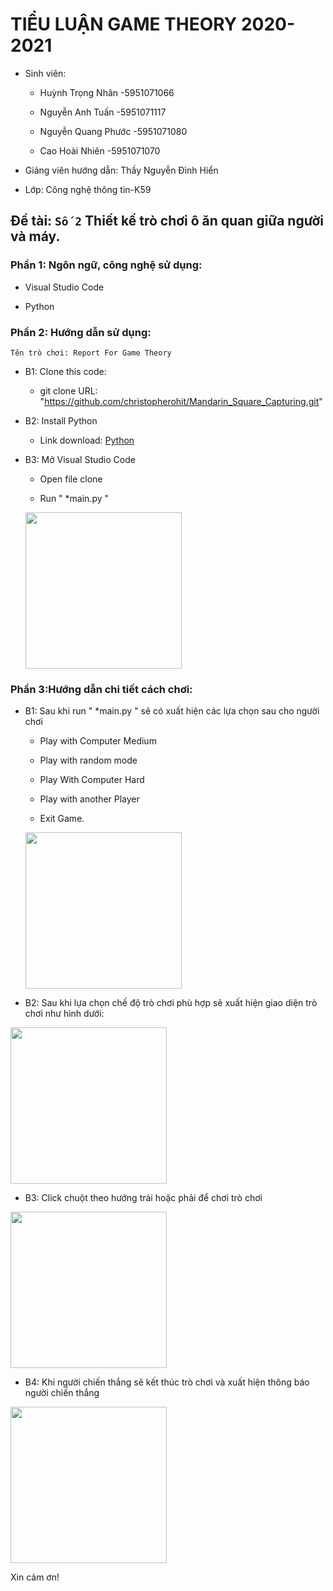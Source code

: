 # TIỂU LUẬN GAME THEORY 2020-2021 


* Sinh viên:
  
  - Huỳnh Trọng Nhân   -5951071066
  
  - Nguyễn Anh Tuấn    -5951071117
 
  - Nguyễn Quang Phước -5951071080
  
  - Cao Hoài Nhiên     -5951071070


* Giảng viên hướng dẫn:  Thầy Nguyễn Đình Hiển


* Lớp: Công nghệ thông tin-K59


## Đề tài: `Số 2` Thiết kế trò chơi ô ăn quan giữa người và máy.


### Phần 1: Ngôn ngữ, công nghệ sử dụng:


* Visual Studio Code

* Python

### Phần 2: Hướng dẫn sử dụng:

`Tên trò chơi: Report For Game Theory`

- B1: Clone this code:

  - git clone URL: "https://github.com/christopherohit/Mandarin_Square_Capturing.git"
  
- B2: Install Python 

  - Link download: [Python](https://www.python.org/downloads)
  
- B3: Mở Visual Studio Code

  - Open file clone
  
  - Run " *main.py "
  
  <img src="https://user-images.githubusercontent.com/60256562/124342829-20deb680-dbf1-11eb-87f0-c885e1060067.png" width="250"  />
  


  

### Phần 3:Hướng dẫn chi tiết cách chơi:


- B1: Sau khi run " *main.py " sẽ có xuất hiện các lựa chọn sau cho người chơi

   - Play with Computer Medium

   - Play with random mode
   
   - Play With Computer Hard
   
   - Play with another Player

   - Exit Game.
   
   
   
   <img src="https://user-images.githubusercontent.com/60256562/124342853-508dbe80-dbf1-11eb-9adb-a6694b4781fc.png" width="250"  />
   

   
 - B2: Sau khi lựa chọn chế độ trò chơi phù hợp sẽ xuất hiện giao diện trò chơi như hình dưới:




  <img src="https://user-images.githubusercontent.com/60256562/124342867-626f6180-dbf1-11eb-936c-fb3f75a71f15.png" width="250"  />
   
  

 
 
 
 - B3: Click chuột theo hướng trái hoặc phải để chơi trò chơi


 
 
 <img src="https://user-images.githubusercontent.com/60256562/124342873-6f8c5080-dbf1-11eb-9b51-0d31503c551f.png" width="250"  />



 
 - B4: Khi người chiến thắng sẽ kết thúc trò chơi và xuất hiện thông báo người chiến thắng
 


 <img src="https://user-images.githubusercontent.com/60256562/124342881-829f2080-dbf1-11eb-83ec-82a38bd9534d.png" width="250"  />
  
  
   
   
 Xin cảm ơn!
